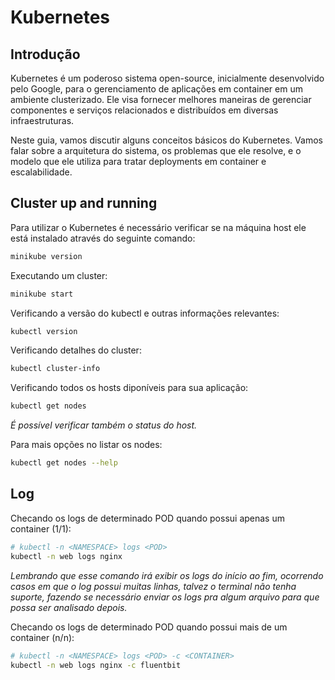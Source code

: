 # Kubernetes

## Introdução

Kubernetes é um poderoso sistema open-source, inicialmente desenvolvido pelo Google, para o gerenciamento de aplicações em container em um ambiente clusterizado. Ele visa fornecer melhores maneiras de gerenciar componentes e serviços relacionados e distribuídos em diversas infraestruturas.

Neste guia, vamos discutir alguns conceitos básicos do Kubernetes. Vamos falar sobre a arquitetura do sistema, os problemas que ele resolve, e o modelo que ele utiliza para tratar deployments em container e escalabilidade.

## Cluster up and running

Para utilizar o Kubernetes é necessário verificar se na máquina host ele está instalado através do seguinte comando:

```bash
minikube version
```

Executando um cluster:

```bash
minikube start
```

Verificando a versão do kubectl e outras informações relevantes:

```bash
kubectl version
```

Verificando detalhes do cluster:

```bash
kubectl cluster-info
```

Verificando todos os hosts diponíveis para sua aplicação:

```bash
kubectl get nodes
```

*É possível verificar também o status do host.*

Para mais opções no listar os nodes:

```bash
kubectl get nodes --help
```

## Log

Checando os logs de determinado POD quando possui apenas um container (1/1):

```bash
# kubectl -n <NAMESPACE> logs <POD>
kubectl -n web logs nginx
```

*Lembrando que esse comando irá exibir os logs do início ao fim, ocorrendo casos em que o log possui muitas linhas, talvez o terminal não tenha suporte, fazendo se necessário enviar os logs pra algum arquivo para que possa ser analisado depois.*

Checando os logs de determinado POD quando possui mais de um container (n/n):

```bash
# kubectl -n <NAMESPACE> logs <POD> -c <CONTAINER>
kubectl -n web logs nginx -c fluentbit
```
